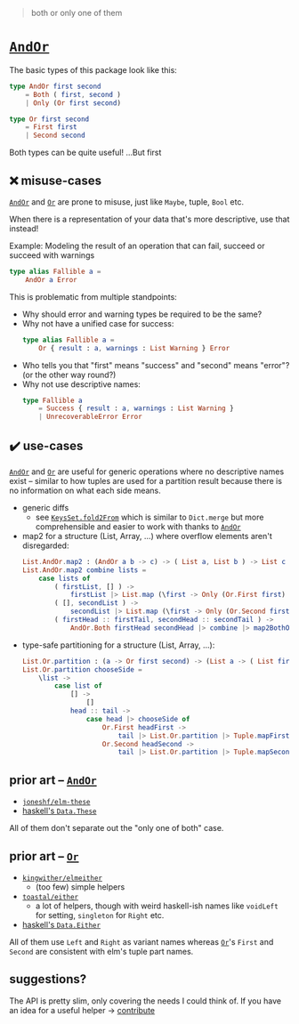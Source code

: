 > both or only one of them

# [`AndOr`](AndOr)

The basic types of this package look like this:
```elm
type AndOr first second
    = Both ( first, second )
    | Only (Or first second)

type Or first second
    = First first
    | Second second
```

Both types can be quite useful! ...But first

## ❌ misuse-cases

[`AndOr`](AndOr#AndOr) and [`Or`](Or#Or) are prone to misuse, just like `Maybe`, tuple, `Bool` etc.

When there is a representation of your data that's more descriptive, use that instead!

Example:
Modeling the result of an operation that can fail, succeed or succeed with warnings
```elm
type alias Fallible a =
    AndOr a Error
```
This is problematic from multiple standpoints:
  - Why should error and warning types be required to be the same?
  - Why not have a unified case for success:
    ```elm
    type alias Fallible a =
        Or { result : a, warnings : List Warning } Error
    ```
  - Who tells you that "first" means "success" and "second" means "error"? (or the other way round?)
  - Why not use descriptive names:
    ```elm
    type Fallible a
        = Success { result : a, warnings : List Warning }
        | UnrecoverableError Error
    ```

## ✔️ use-cases

[`AndOr`](AndOr#AndOr) and [`Or`](Or#Or) are useful for generic operations where no descriptive names exist –
similar to how tuples are used for a partition result because there is no information
on what each side means.

  - generic diffs
      - see [`KeysSet.fold2From`](https://dark.elm.dmy.fr/packages/lue-bird/elm-keysset/latest/KeysSet#fold2From) which is similar to `Dict.merge` but more comprehensible and easier to work with thanks to [`AndOr`](AndOr#AndOr)
  - map2 for a structure (List, Array, ...) where overflow elements aren't disregarded:
    ```elm
    List.AndOr.map2 : (AndOr a b -> c) -> ( List a, List b ) -> List c
    List.AndOr.map2 combine lists =
        case lists of
            ( firstList, [] ) ->
                firstList |> List.map (\first -> Only (Or.First first) |> combine)
            ( [], secondList ) ->
                secondList |> List.map (\first -> Only (Or.Second first) |> combine)
            ( firstHead :: firstTail, secondHead :: secondTail ) ->
                AndOr.Both firstHead secondHead |> combine |> map2BothOrOnly firstTail secondTail
    ```
  - type-safe partitioning for a structure (List, Array, ...):
    ```elm
    List.Or.partition : (a -> Or first second) -> (List a -> ( List first, List second ))
    List.Or.partition chooseSide =
        \list ->
            case list of
                [] ->
                    []
                head :: tail ->
                    case head |> chooseSide of
                        Or.First headFirst ->
                            tail |> List.Or.partition |> Tuple.mapFirst ((::) headFirst)
                        Or.Second headSecond ->
                            tail |> List.Or.partition |> Tuple.mapSecond ((::) headSecond)
    ```

## prior art – [`AndOr`](AndOr)

  - [`joneshf/elm-these`](https://dark.elm.dmy.fr/packages/joneshf/elm-these/latest/)
  - [haskell's `Data.These`](https://hackage.haskell.org/package/these-1.2/docs/Data-These.html)

All of them don't separate out the "only one of both" case.

## prior art – [`Or`](Or)

  - [`kingwither/elmeither`](https://dark.elm.dmy.fr/packages/kingwither/elmeither/latest/)
      - (too few) simple helpers
  - [`toastal/either`](https://dark.elm.dmy.fr/packages/toastal/either/latest/)
      - a lot of helpers, though with weird haskell-ish names like `voidLeft` for setting, `singleton` for `Right` etc.
  - [haskell's `Data.Either`](https://hackage.haskell.org/package/base-4.18.0.0/docs/Data-Either.html)

All of them use `Left` and `Right` as variant names whereas [`Or`](Or#Or)'s `First` and `Second` are consistent with elm's tuple part names.


## suggestions?

The API is pretty slim, only covering the needs I could think of.
If you have an idea for a useful helper → [contribute](https://github.com/lue-bird/elm-and-or/blob/master/contributing.md)
